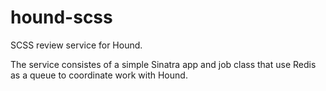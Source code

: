 # hound-scss
SCSS review service for Hound.

The service consistes of a simple Sinatra app and job class that use Redis as a queue to coordinate work with Hound.
